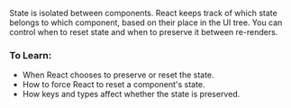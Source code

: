 State is isolated between components. 
React keeps track of which state belongs to which component, based on their place in the UI tree.
You can control when to reset state and when to preserve it between re-renders.

### To Learn: 
- When React chooses to preserve or reset the state.
- How to force React to reset a component's state.
- How keys and types affect whether the state is preserved.

